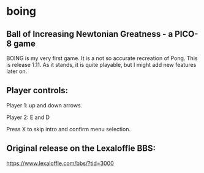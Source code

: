 # boing
## Ball of Increasing Newtonian Greatness - a PICO-8 game

BOING is my very first game. It is a not so accurate recreation of Pong. This is release 1.11. As it stands, it is quite playable, but I might add new features later on.

## Player controls:

Player 1: up and down arrows.

Player 2: E and D

Press X to skip intro and confirm menu selection.


## Original release on the Lexaloffle BBS:

https://www.lexaloffle.com/bbs/?tid=3000

